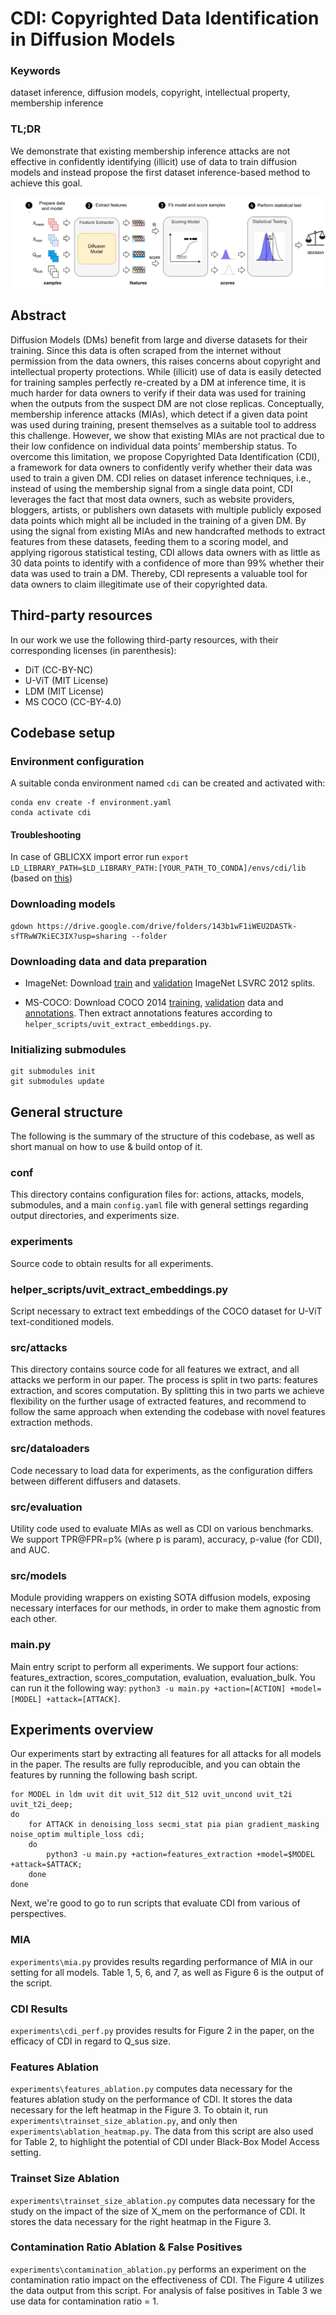# CDI: Copyrighted Data Identification in Diffusion Models

### Keywords
 
dataset inference, diffusion models, copyright, intellectual property, membership inference

### TL;DR

We demonstrate that existing membership inference attacks are not effective in confidently identifying (illicit) use of data to train diffusion models and instead propose the first dataset inference-based method to achieve this goal.

![](experiments/out/teaser.png)

## Abstract

Diffusion Models (DMs) benefit from large and diverse datasets for their training. Since this data is often scraped from the internet without permission from the data owners, this raises concerns about copyright and intellectual property protections. While (illicit) use of data is easily detected for training samples perfectly re-created by a DM at inference time, it is much harder for data owners to verify if their data was used for training when the outputs from the suspect DM are not close replicas. Conceptually, membership inference attacks (MIAs), which detect if a given data point was used during training, present themselves as a suitable tool to address this challenge. However, we show that existing MIAs are not practical due to their low confidence on individual data points’ membership status. To overcome this limitation, we propose Copyrighted Data Identification (CDI), a framework for data owners to confidently verify whether their data was used to train a given DM. CDI relies on dataset inference techniques, i.e., instead of using the membership signal from a single data point, CDI leverages the fact that most data owners, such as website providers, bloggers, artists, or publishers own datasets with multiple publicly exposed data points which might all be included in the training of a given DM. By using the signal from existing MIAs and new handcrafted methods to extract features from these datasets, feeding them to a scoring model, and applying rigorous statistical testing, CDI allows data owners with as little as 30 data points to identify with a confidence of more than 99% whether their data was used to train a DM. Thereby, CDI represents a valuable tool for data owners to claim illegitimate use of their copyrighted data. 

## Third-party resources

In our work we use the following third-party resources, with their corresponding licenses (in parenthesis):
* DiT (CC-BY-NC)
* U-ViT (MIT License)
* LDM (MIT License)
* MS COCO (CC-BY-4.0)

## Codebase setup

### Environment configuration

A suitable conda environment named `cdi` can be created and activated with:

```
conda env create -f environment.yaml
conda activate cdi
```

#### Troubleshooting

In case of GBLICXX import error run `export LD_LIBRARY_PATH=$LD_LIBRARY_PATH:[YOUR_PATH_TO_CONDA]/envs/cdi/lib` (based on [this](https://stackoverflow.com/a/71167158))

### Downloading models

```
gdown https://drive.google.com/drive/folders/143b1wF1iWEU2DASTk-sfTRwW7KiEC3IX?usp=sharing --folder
```

### Downloading data and data preparation

* ImageNet: Download [train](https://academictorrents.com/details/a306397ccf9c2ead27155983c254227c0fd938e2) and [validation](https://academictorrents.com/details/5d6d0df7ed81efd49ca99ea4737e0ae5e3a5f2e5) ImageNet LSVRC 2012 splits.

* MS-COCO: Download COCO 2014 [training](http://images.cocodataset.org/zips/train2014.zip), [validation](http://images.cocodataset.org/zips/val2014.zip) data and [annotations](http://images.cocodataset.org/annotations/annotations_trainval2014.zip). Then extract annotations features according to `helper_scripts/uvit_extract_embeddings.py`. 

### Initializing submodules

```
git submodules init
git submodules update
```

## General structure

The following is the summary of the structure of this codebase, as well as short manual on how to use & build ontop of it.

### conf

This directory contains configuration files for: actions, attacks, models, submodules, and a main `config.yaml` file with general settings regarding output directories, and experiments size.

### experiments

Source code to obtain results for all experiments.

### helper_scripts/uvit_extract_embeddings.py

Script necessary to extract text embeddings of the COCO dataset for U-ViT text-conditioned models.

### src/attacks

This directory contains source code for all features we extract, and all attacks we perform in our paper. The process is split in two parts: features extraction, and scores computation. By splitting this in two parts we achieve flexibility on the further usage of extracted features, and recommend to follow the same approach when extending the codebase with novel features extraction methods.

### src/dataloaders

Code necessary to load data for experiments, as the configuration differs between different diffusers and datasets.

### src/evaluation

Utility code used to evaluate MIAs as well as CDI on various benchmarks. We support TPR@FPR=p% (where p is param), accuracy, p-value (for CDI), and AUC.

### src/models

Module providing wrappers on existing SOTA diffusion models, exposing necessary interfaces for our methods, in order to make them agnostic from each other.

### main.py

Main entry script to perform all experiments. We support four actions: features_extraction, scores_computation, evaluation, evaluation_bulk. You can run it the following way: `python3 -u main.py +action=[ACTION] +model=[MODEL] +attack=[ATTACK]`.

## Experiments overview

Our experiments start by extracting all features for all attacks for all models in the paper. The results are fully reproducible, and you can obtain the features by running the following bash script.

```
for MODEL in ldm uvit dit uvit_512 dit_512 uvit_uncond uvit_t2i uvit_t2i_deep;
do
    for ATTACK in denoising_loss secmi_stat pia pian gradient_masking noise_optim multiple_loss cdi;
    do
        python3 -u main.py +action=features_extraction +model=$MODEL +attack=$ATTACK;
    done
done
```

Next, we're good to go to run scripts that evaluate CDI from various of perspectives.

### MIA

`experiments\mia.py` provides results regarding performance of MIA in our setting for all models. Table 1, 5, 6, and 7, as well as Figure 6 is the output of the script.

### CDI Results

`experiments\cdi_perf.py` provides results for Figure 2 in the paper, on the efficacy of CDI in regard to Q_sus size.

### Features Ablation

`experiments\features_ablation.py` computes data necessary for the features ablation study on the performance of CDI. It stores the data necessary for the left heatmap in the Figure 3. To obtain it, run `experiments\trainset_size_ablation.py`, and only then `experiments\ablation_heatmap.py`. The data from this script are also used for Table 2, to highlight the potential of CDI under Black-Box Model Access setting.

### Trainset Size Ablation

`experiments\trainset_size_ablation.py` computes data necessary for the study on the impact of the size of X_mem on the performance of CDI. It stores the data necessary for the right heatmap in the Figure 3.

### Contamination Ratio Ablation & False Positives

`experiments\contamination_ablation.py` performs an experiment on the contamination ratio impact on the effectiveness of CDI. The Figure 4 utilizes the data output from this script. For analysis of false positives in Table 3 we use data for contamination ratio = 1.